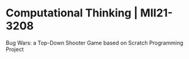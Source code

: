 # Computational Thinking | MII21-3208
Bug Wars: a Top-Down Shooter Game based on Scratch Programming Project
